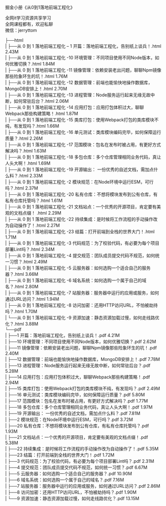 掘金小册《从0到1落地前端工程化》

全网it学习资源共享学习<br>全网课程都有，欢迎私聊<br>微信：jerryttom<br>

├──html<br> | ├──从 0 到 1 落地前端工程化 – 1 开篇：落地前端工程化，告别纸上谈兵！.html 2.43M<br> | ├──从 0 到 1 落地前端工程化 -10 环境管理：不同项目使用不同Node版本，如何优雅切换？.html 1.84M<br> | ├──从 0 到 1 落地前端工程化 -11 镜像管理：依赖安装老出问题，聊聊Npm镜像那些险象环生的坑！.html 1.76M<br> | ├──从 0 到 1 落地前端工程化 -12 数据管理：前端也能愉快地操作数据库，MongoDB安排上！.html 2.70M<br> | ├──从 0 到 1 落地前端工程化 -13 进程管理：Node服务运行起来无缘无故中断，如何常驻后台？.html 2.06M<br> | ├──从 0 到 1 落地前端工程化 -14 应用打包：应用打包体积过大，聊聊Webpack那些构建策略！.html 1.87M<br> | ├──从 0 到 1 落地前端工程化 -15 类库打包：使用Webpack打包的类库模块不纯，有发现吗？.html 1.66M<br> | ├──从 0 到 1 落地前端工程化 -16 单元测试：类库模块编码完毕，如何保障运行质量？.html 2.26M<br> | ├──从 0 到 1 落地前端工程化 -17 范围模块：包名在发布时被占用，有更好方式解决吗？.html 1.63M<br> | ├──从 0 到 1 落地前端工程化 -18 多包仓库：多个仓库管理相同业务代码，真让人头大啊！.html 1.69M<br> | ├──从 0 到 1 落地前端工程化 -19 开源输出： 一份优秀的自述文档，需加点什么料？.html 2.33M<br> | ├──从 0 到 1 落地前端工程化 -2 模块规范：在Node环境中运行ESM，可行吗？.html 2.37M<br> | ├──从 0 到 1 落地前端工程化 -20 私有仓库：不想将模块发布到公有仓库，有私有仓库托管吗？.html 1.61M<br> | ├──从 0 到 1 落地前端工程化 -21 文档站点：一个优秀的开源项目，肯定要有美观的文档点缀！ .html 2.29M<br> | ├──从 0 到 1 落地前端工程化 -22 持续集成：是时候将工作流程的手动操作改为自动操作了！.html 2.27M<br> | ├──从 0 到 1 落地前端工程化 -23 结篇：打开前端到全栈的世界大门！.html 1.71M<br> | ├──从 0 到 1 落地前端工程化 -3 代码规范：为了校验代码，有必要为每个项目部署Lint吗？.html 2.34M<br> | ├──从 0 到 1 落地前端工程化 -4 提交规范：团队成员提交代码不规范，如何统一习惯？.html 2.49M<br> | ├──从 0 到 1 落地前端工程化 -5 云服务器：如何选购一个适合自己的服务器？.html 3.66M<br> | ├──从 0 到 1 落地前端工程化 -6 域名系统：如何选购一个属于自己的域名？.html 2.80M<br> | ├──从 0 到 1 落地前端工程化 -7 站服务器：服务器中运行的应用或服务，如何通过URL访问？.html 1.94M<br> | ├──从 0 到 1 落地前端工程化 -8 访问加密：还用HTTP访问URL，不怕被劫持吗？.html 1.70M<br> | └──从 0 到 1 落地前端工程化 -9 资源加速：静态资源加载过慢，如何走线路优化？.html 3.88M<br> └──pdf<br> | ├──1 开篇：落地前端工程化，告别纸上谈兵！.pdf 4.21M<br> | ├──10 环境管理：不同项目使用不同Node版本，如何优雅切换？.pdf 2.62M<br> | ├──11 镜像管理：依赖安装老出问题，聊聊Npm镜像那些险象环生的坑！.pdf 2.40M<br> | ├──12 数据管理：前端也能愉快地操作数据库，MongoDB安排上！.pdf 7.78M<br> | ├──13 进程管理：Node服务运行起来无缘无故中断，如何常驻后台？.pdf 5.28M<br> | ├──14 应用打包：应用打包体积过大，聊聊Webpack那些构建策略！.pdf 2.94M<br> | ├──15 类库打包：使用Webpack打包的类库模块不纯，有发现吗？.pdf 2.49M<br> | ├──16 单元测试：类库模块编码完毕，如何保障运行质量？.pdf 5.80M<br> | ├──17 范围模块：包名在发布时被占用，有更好方式解决吗？.pdf 1.77M<br> | ├──18 多包仓库：多个仓库管理相同业务代码，真让人头大啊！.pdf 1.97M<br> | ├──19 开源输出： 一份优秀的自述文档，需加点什么料？.pdf 7.81M<br> | ├──2 模块规范：在Node环境中运行ESM，可行吗？.pdf 3.72M<br> | ├──20 私有仓库：不想将模块发布到公有仓库，有私有仓库托管吗？.pdf 1.93M<br> | ├──21 文档站点：一个优秀的开源项目，肯定要有美观的文档点缀！.pdf 5.38M<br> | ├──22 持续集成：是时候将工作流程的手动操作改为自动操作了！.pdf 5.35M<br> | ├──23 结篇：打开前端到全栈的世界大门！.pdf 1.72M<br> | ├──3 代码规范：为了校验代码，有必要为每个项目部署Lint吗？.pdf 2.31M<br> | ├──4 提交规范：团队成员提交代码不规范，如何统一习惯？.pdf 6.67M<br> | ├──5 云服务器：如何选购一个适合自己的服务器？.pdf 10.90M<br> | ├──6 域名系统：如何选购一个属于自己的域名？.pdf 7.16M<br> | ├──7 站服务器：服务器中运行的应用或服务，如何通过URL访问？.pdf 2.86M<br> | ├──8 访问加密：还用HTTP访问URL，不怕被劫持吗？.pdf 1.90M<br> | └──9 资源加速：静态资源加载过慢，如何走线路优化？.pdf 13.15M
